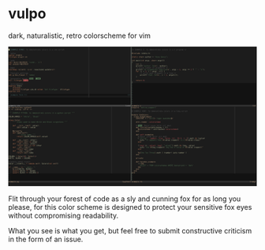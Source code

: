 # vulpo
dark, naturalistic, retro colorscheme for vim

![ruby example using vulpo color scheme](https://raw.githubusercontent.com/VioletJewel/i/master/vulpo_scheme.png)

Flit through your forest of code as a sly and cunning fox for as long you please, for this color scheme is designed
to protect your sensitive fox eyes without compromising readability.

What you see is what you get, but feel free to submit constructive criticism in the form of an issue.
